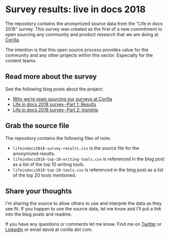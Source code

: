 # Survey results: live in docs 2018

The repository contains the anonymized source data from the "Life in docs 2018" survey. This survey was created as the first of a new commitment to open sourcing any community and product research that we are doing at [Corilla](http://www.corilla.com). 

The intention is that this open source process provides value for the community and any other projects within this sector. Especially for the content teams. 

## Read more about the survey

See the following blog posts about the project:

- [Why we’re open sourcing our surveys at Corilla](https://medium.com/corilla-blog/why-were-open-sourcing-our-surveys-at-corilla-bbb260d45301)
-  [Life in docs 2018 survey - Part 1: Results](https://medium.com/corilla-blog/life-in-docs-2018-survey-part-1-results-b894e12f59e5)
-  [Life in docs 2018 survey - Part 2: Insights](https://medium.com/corilla-blog/life-in-docs-2018-survey-part-2-insights-842bdfb4ca3d)

## Grab the source file
The repository contains the following files of note:

- `lifeindocs2018-survey-results.csv` is the source file for the anonymized results.
- `lifeindocs2018-top-10-writing-tools.csv` is referenced in the blog post as a list of the top 10 writing tools.
- `lifeindocs2018-top-20-tools.csv` is referenced in the blog post as a list of the top 20 tools mentioned.


## Share your thoughts

I'm sharing the source to allow others to use and interpret the data as they see fit. If you happen to use the source data, let me know and I'll put a link into the blog posts and readme. 

If you have any questions or comments let me know. Find me on [Twitter](https://twitter.com/DaveDri) or [LinkedIn](https://www.linkedin.com/in/davedri/) or email david at corilla dot com.